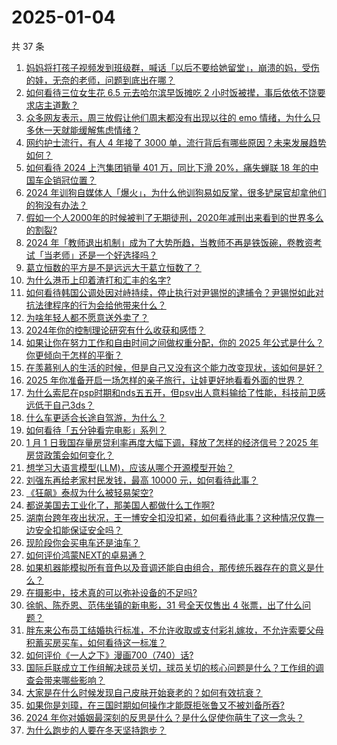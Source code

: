 # 2025-01-04

共 37 条

<!-- BEGIN ZHIHUQUESTIONS -->
<!-- 最后更新时间 Sat Jan 04 2025 01:12:28 GMT+0800 (China Standard Time) -->
1. [妈妈将打孩子视频发到班级群，喊话「以后不要给她留堂」，崩溃的妈，受伤的娃，无奈的老师，问题到底出在哪？](https://www.zhihu.com/question/8425015279)
1. [如何看待三位女生花 6.5 元去哈尔滨早饭摊吃 2 小时饭被撵，事后依依不饶要求店主道歉？](https://www.zhihu.com/question/8547979881)
1. [众多网友表示，周三放假让他们周末都没有出现以往的 emo 情绪，为什么只多休一天就能缓解焦虑情绪？](https://www.zhihu.com/question/8577468131)
1. [网约护士流行，有人 4 年接了 3000 单，流行背后有哪些原因？未来发展趋势如何？](https://www.zhihu.com/question/8448651433)
1. [如何看待 2024 上汽集团销量 401 万，同比下滑 20%，痛失蝉联 18 年的中国车企销冠位置？](https://www.zhihu.com/question/8442831125)
1. [2024 年训狗自媒体人「爆火」，为什么他训狗易如反掌，很多铲屎官却拿他们的狗没有办法？](https://www.zhihu.com/question/6844097120)
1. [假如一个人2000年的时候被判了无期徒刑，2020年减刑出来看到的世界多么的割裂?](https://www.zhihu.com/question/8266618208)
1. [2024 年「教师退出机制」成为了大势所趋，当教师不再是铁饭碗，卷教资考试「当老师」还是一个好选择吗？](https://www.zhihu.com/question/8535187820)
1. [葛立恒数的平方是不是远远大于葛立恒数了？](https://www.zhihu.com/question/571668734)
1. [为什么港币上印着渣打和汇丰的名字?](https://www.zhihu.com/question/622711945)
1. [如何看待韩国公调处因对峙持续，停止执行对尹锡悦的逮捕令？尹锡悦如此对抗法律程序的行为会给他带来什么？](https://www.zhihu.com/question/8595217556)
1. [为啥年轻人都不愿意送外卖了？](https://www.zhihu.com/question/8489181499)
1. [2024年你的控制理论研究有什么收获和感悟？](https://www.zhihu.com/question/5826356735)
1. [如果让你在努力工作和自由时间之间做权重分配，你的 2025 年公式是什么？你更倾向于怎样的平衡？](https://www.zhihu.com/question/7090780000)
1. [在羡慕别人的生活的时候，但是自己又没有这个能力改变现状，该如何是好？](https://www.zhihu.com/question/8540745172)
1. [2025 年你准备开启一场怎样的亲子旅行，让娃更好地看看外面的世界？](https://www.zhihu.com/question/7176271546)
1. [为什么索尼在psp时期和nds五五开，但psv出人意料输给了性能，科技前卫感远低于自己3ds？](https://www.zhihu.com/question/7540905596)
1. [什么车更适合长途自驾游，为什么？](https://www.zhihu.com/question/509797303)
1. [如何看待「五分钟看完电影」系列？](https://www.zhihu.com/question/61313877)
1. [1 月 1 日我国存量房贷利率再度大幅下调，释放了怎样的经济信号？2025 年房贷政策会如何变化？](https://www.zhihu.com/question/8519684913)
1. [想学习大语言模型(LLM)，应该从哪个开源模型开始？](https://www.zhihu.com/question/608820310)
1. [刘强东再给老家村民发钱，最高 10000 元，如何看待此事？](https://www.zhihu.com/question/8528739933)
1. [《狂飙》泰叔为什么被轻易架空?](https://www.zhihu.com/question/582884066)
1. [都说美国去工业化了，那美国人都做什么工作啊?](https://www.zhihu.com/question/641603330)
1. [湖南台跨年夜出状况，王一博安全扣没扣紧，如何看待此事？这种情况仅靠一边安全扣能保证安全吗？](https://www.zhihu.com/question/8414402903)
1. [现阶段你会买电车还是油车？](https://www.zhihu.com/question/1924636440)
1. [如何评价鸿蒙NEXT的卓易通？](https://www.zhihu.com/question/6499113434)
1. [如果机器能模拟所有音色以及音调还能自由组合，那传统乐器存在的意义是什么？](https://www.zhihu.com/question/666890968)
1. [在摄影中，技术真的可以弥补设备的不足吗?](https://www.zhihu.com/question/7209341261)
1. [徐帆、陈乔恩、范伟坐镇的新电影，31 号全天仅售出 4 张票，出了什么问题？](https://www.zhihu.com/question/8453050064)
1. [胖东来公布员工结婚执行标准，不允许收取或支付彩礼嫁妆，不允许索要父母积蓄买房买车，如何看待这一标准？](https://www.zhihu.com/question/8612317214)
1. [如何评价《一人之下》漫画700（740）话?](https://www.zhihu.com/question/8554004349)
1. [国际乒联成立工作组解决球员关切，球员关切的核心问题是什么？工作组的调查会带来哪些影响？](https://www.zhihu.com/question/8626032099)
1. [大家是在什么时候发现自己皮肤开始衰老的？如何有效抗衰？](https://www.zhihu.com/question/2813083268)
1. [如果你是刘璋，在三国时期如何操作才能既拒张鲁又不被刘备所吞?](https://www.zhihu.com/question/3094518992)
1. [2024 年你对婚姻最深刻的反思是什么？是什么促使你萌生了这一念头？](https://www.zhihu.com/question/6752296932)
1. [为什么跑步的人要在冬天坚持跑步？](https://www.zhihu.com/question/7095697293)
<!-- END ZHIHUQUESTIONS -->

